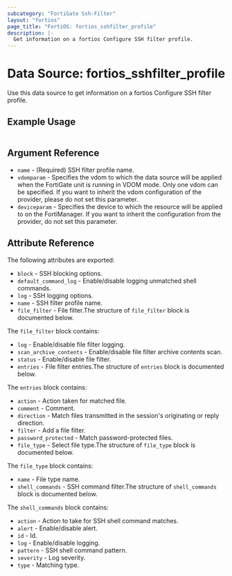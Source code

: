 ```yaml
---
subcategory: "FortiGate Ssh-Filter"
layout: "fortios"
page_title: "FortiOS: fortios_sshfilter_profile"
description: |-
  Get information on a fortios Configure SSH filter profile.
---
```


# Data Source: fortios_sshfilter_profile
Use this data source to get information on a fortios Configure SSH filter profile.


## Example Usage

```hcl

```

## Argument Reference

* `name` - (Required) SSH filter profile name.
* `vdomparam` - Specifies the vdom to which the data source will be applied when the FortiGate unit is running in VDOM mode. Only one vdom can be specified. If you want to inherit the vdom configuration of the provider, please do not set this parameter.
* `deviceparam` - Specifies the device to which the resource will be applied to on the FortiManager. If you want to inherit the configuration from the provider, do not set this parameter.

## Attribute Reference

The following attributes are exported:

* `block` - SSH blocking options.
* `default_command_log` - Enable/disable logging unmatched shell commands.
* `log` - SSH logging options.
* `name` - SSH filter profile name.
* `file_filter` - File filter.The structure of `file_filter` block is documented below.

The `file_filter` block contains:

* `log` - Enable/disable file filter logging.
* `scan_archive_contents` - Enable/disable file filter archive contents scan.
* `status` - Enable/disable file filter.
* `entries` - File filter entries.The structure of `entries` block is documented below.

The `entries` block contains:

* `action` - Action taken for matched file.
* `comment` - Comment.
* `direction` - Match files transmitted in the session's originating or reply direction.
* `filter` - Add a file filter.
* `password_protected` - Match password-protected files.
* `file_type` - Select file type.The structure of `file_type` block is documented below.

The `file_type` block contains:

* `name` - File type name.
* `shell_commands` - SSH command filter.The structure of `shell_commands` block is documented below.

The `shell_commands` block contains:

* `action` - Action to take for SSH shell command matches.
* `alert` - Enable/disable alert.
* `id` - Id.
* `log` - Enable/disable logging.
* `pattern` - SSH shell command pattern.
* `severity` - Log severity.
* `type` - Matching type.
